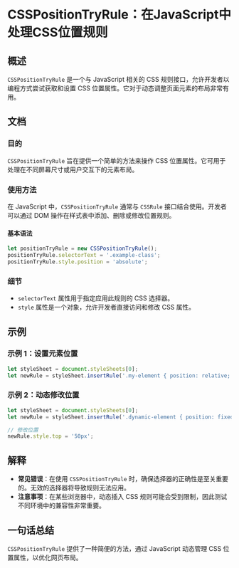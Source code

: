 <!--
Meta Description: # CSSPositionTryRule：在JavaScript中处理CSS位置规则 ## 概述 `CSSPositionTryRule` 是一个与 JavaScript 相关的 CSS 规则接口，允许开发者以编程方式尝试获取和设置 CSS 位置属性。它对于动态调整页面元素的布局非常有用。 ## 文...
Meta Keywords: csspositiontryrule, css, javascript, stylesheet, let
-->

# CSSPositionTryRule：在JavaScript中处理CSS位置规则

## 概述
`CSSPositionTryRule` 是一个与 JavaScript 相关的 CSS 规则接口，允许开发者以编程方式尝试获取和设置 CSS 位置属性。它对于动态调整页面元素的布局非常有用。

## 文档
### 目的
`CSSPositionTryRule` 旨在提供一个简单的方法来操作 CSS 位置属性。它可用于处理在不同屏幕尺寸或用户交互下的元素布局。

### 使用方法
在 JavaScript 中，`CSSPositionTryRule` 通常与 `CSSRule` 接口结合使用。开发者可以通过 DOM 操作在样式表中添加、删除或修改位置规则。

#### 基本语法
```javascript
let positionTryRule = new CSSPositionTryRule();
positionTryRule.selectorText = '.example-class';
positionTryRule.style.position = 'absolute';
```

### 细节
- `selectorText` 属性用于指定应用此规则的 CSS 选择器。
- `style` 属性是一个对象，允许开发者直接访问和修改 CSS 属性。

## 示例
### 示例 1：设置元素位置
```javascript
let styleSheet = document.styleSheets[0];
let newRule = styleSheet.insertRule('.my-element { position: relative; }', styleSheet.cssRules.length);
```

### 示例 2：动态修改位置
```javascript
let styleSheet = document.styleSheets[0];
let newRule = styleSheet.insertRule('.dynamic-element { position: fixed; top: 20px; }', styleSheet.cssRules.length);

// 修改位置
newRule.style.top = '50px';
```

## 解释
- **常见错误**：在使用 `CSSPositionTryRule` 时，确保选择器的正确性是至关重要的。无效的选择器将导致规则无法应用。
- **注意事项**：在某些浏览器中，动态插入 CSS 规则可能会受到限制，因此测试不同环境中的兼容性非常重要。

## 一句话总结
`CSSPositionTryRule` 提供了一种简便的方法，通过 JavaScript 动态管理 CSS 位置属性，以优化网页布局。